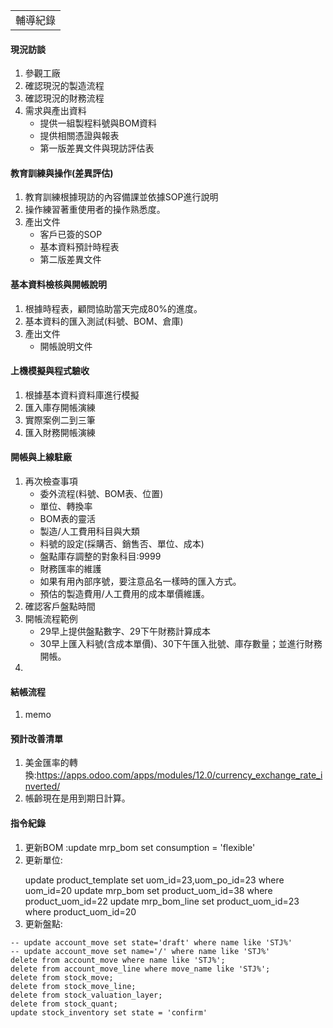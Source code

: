 <table>
    <tr>
        <td>輔導紀錄</td>
    </tr>
</table>

#### 現況訪談
1. 參觀工廠
2. 確認現況的製造流程
3. 確認現況的財務流程
4. 需求與產出資料
   +  提供一組製程料號與BOM資料
   +  提供相關憑證與報表
   +  第一版差異文件與現訪評估表

#### 教育訓練與操作(差異評估)
1. 教育訓練根據現訪的內容備課並依據SOP進行說明
2. 操作練習著重使用者的操作熟悉度。
3. 產出文件
   +  客戶已簽的SOP
   +  基本資料預計時程表
   +  第二版差異文件

#### 基本資料檢核與開帳說明
1. 根據時程表，顧問協助當天完成80%的進度。
2. 基本資料的匯入測試(料號、BOM、倉庫)
3. 產出文件
   +  開帳說明文件

#### 上機模擬與程式驗收
1. 根據基本資料資料庫進行模擬
2. 匯入庫存開帳演練
3. 實際案例二到三筆
4. 匯入財務開帳演練

#### 開帳與上線駐廠
1. 再次檢查事項
   +  委外流程(料號、BOM表、位置)
   +  單位、轉換率
   +  BOM表的靈活
   +  製造/人工費用科目與大類
   +  料號的設定(採購否、銷售否、單位、成本)
   +  盤點庫存調整的對象科目:9999
   +  財務匯率的維護
   +  如果有用內部序號，要注意品名一樣時的匯入方式。
   +  預估的製造費用/人工費用的成本單價維護。
4. 確認客戶盤點時間
5. 開帳流程範例
   +  29早上提供盤點數字、29下午財務計算成本
   +  30早上匯入料號(含成本單價)、30下午匯入批號、庫存數量；並進行財務開帳。
6. 

#### 結帳流程
1. memo


#### 預計改善清單
1. 美金匯率的轉換:https://apps.odoo.com/apps/modules/12.0/currency_exchange_rate_inverted/
2. 帳齡現在是用到期日計算。

#### 指令紀錄
1. 更新BOM :update mrp_bom set consumption = 'flexible'
2. 更新單位:
   >  
   update product_template set uom_id=23,uom_po_id=23 where uom_id=20
   update mrp_bom set product_uom_id=38 where product_uom_id=22
   update mrp_bom_line set product_uom_id=23 where product_uom_id=20
3. 更新盤點:
  >  
    -- update account_move set state='draft' where name like 'STJ%'
    -- update account_move set name='/' where name like 'STJ%'
    delete from account_move where name like 'STJ%';
    delete from account_move_line where move_name like 'STJ%';
    delete from stock_move;
    delete from stock_move_line;
    delete from stock_valuation_layer;
    delete from stock_quant;
    update stock_inventory set state = 'confirm'

